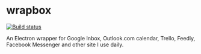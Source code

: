 # wrapbox

[![Build status](https://ci.appveyor.com/api/projects/status/l4lpc5f689l0rw0x/branch/master?svg=true)](https://ci.appveyor.com/project/peterdanis/wrapbox/branch/master)

An Electron wrapper for Google Inbox, Outlook.com calendar, Trello, Feedly, Facebook Messenger and other site I use daily.
